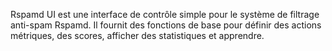 Rspamd UI est une interface de contrôle simple pour le système de filtrage anti-spam Rspamd. Il fournit des fonctions de base pour définir des actions métriques, des scores, afficher des statistiques et apprendre.